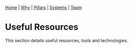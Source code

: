 [Home](README.md) | [Why](why.md) | [Pillars](pillars.md) | [Systems](systems.md) | [Team](team-model.md)


# Useful Resources

This section details useful resources, tools and technologies.